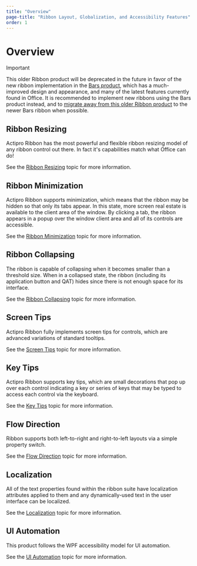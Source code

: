 ```yaml
---
title: "Overview"
page-title: "Ribbon Layout, Globalization, and Accessibility Features"
order: 1
---
```

# Overview

> [!IMPORTANT]
> This older Ribbon product will be deprecated in the future in favor of the new ribbon implementation in the [Bars product](../../bars/index.md), which has a much-improved design and appearance, and many of the latest features currently found in Office.  It is recommended to implement new ribbons using the Bars product instead, and to [migrate away from this older Ribbon product](../../conversion/converting-to-v23-1.md) to the newer Bars ribbon when possible.

## Ribbon Resizing

Actipro Ribbon has the most powerful and flexible ribbon resizing model of any ribbon control out there. In fact it's capabilities match what Office can do!

See the [Ribbon Resizing](ribbon-resizing.md) topic for more information.

## Ribbon Minimization

Actipro Ribbon supports minimization, which means that the ribbon may be hidden so that only its tabs appear.  In this state, more screen real estate is available to the client area of the window.  By clicking a tab, the ribbon appears in a popup over the window client area and all of its controls are accessible.

See the [Ribbon Minimization](ribbon-minimization.md) topic for more information.

## Ribbon Collapsing

The ribbon is capable of collapsing when it becomes smaller than a threshold size.  When in a collapsed state, the ribbon (including its application button and QAT) hides since there is not enough space for its interface.

See the [Ribbon Collapsing](ribbon-collapsing.md) topic for more information.

## Screen Tips

Actipro Ribbon fully implements screen tips for controls, which are advanced variations of standard tooltips.

See the [Screen Tips](screen-tips.md) topic for more information.

## Key Tips

Actipro Ribbon supports key tips, which are small decorations that pop up over each control indicating a key or series of keys that may be typed to access each control via the keyboard.

See the [Key Tips](key-tips.md) topic for more information.

## Flow Direction

Ribbon supports both left-to-right and right-to-left layouts via a simple property switch.

See the [Flow Direction](flow-direction.md) topic for more information.

## Localization

All of the text properties found within the ribbon suite have localization attributes applied to them and any dynamically-used text in the user interface can be localized.

See the [Localization](localization.md) topic for more information.

## UI Automation

This product follows the WPF accessibility model for UI automation.

See the [UI Automation](ui-automation.md) topic for more information.
